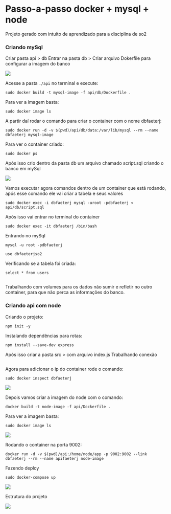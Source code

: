 # Passo-a-passo docker + mysql + node

Projeto gerado com intuito de aprendizado para a disciplina de so2

### Criando mySql
Criar pasta api > db
Entrar na pasta db > Criar arquivo Dokerfile para configurar a imagem do banco

<p aling="center"><image src="image/dockerfile-mysql.png"></p>

Acesse a pasta `./api` no terminal e execute:
```
sudo docker build -t mysql-image -f api/db/Dockerfile .
```

Para ver a imagem basta:
```
sudo docker image ls
```

A partir daí rodar o comando para criar o container com o nome dbfaeterj:
```
sudo docker run -d -v $(pwd)/api/db/data:/var/lib/mysql --rm --name dbfaeterj mysql-image
```

Para ver o container criado:
```
sudo docker ps 
```

Após isso crio dentro da pasta db um arquivo chamado script.sql criando o banco em mySql

<p aling="center"><image src="image/db.scriptsql.png"></p>

Vamos executar agora comandos dentro de um container que está rodando, após esse comando ele vai criar a tabela e seus valores
```
sudo docker exec -i dbfaeterj mysql -uroot -pdbfaeterj < api/db/script.sql
```

Após isso vai entrar no terminal do container
```
sudo docker exec -it dbfaeterj /bin/bash
```

Entrando no mySql
```
mysql -u root -pdbfaeterj
```

```
use dbfaeterjso2
```

Verificando se a tabela foi criada:
```
select * from users
```

<image>

Trabalhando com volumes para os dados não sumir e refletir no outro container, para que não perca as informações do banco.

### Criando api com node

Criando o projeto:
```
npm init -y
```

Instalando dependências para rotas:
```
npm install --save-dev express
```

Após isso criar a pasta src > com arquivo index.js
Trabalhando conexão

<image>

Agora para adicionar o ip do container rode o comando:
```
sudo docker inspect dbfaeterj
```

<p aling="center"><image src="image/inspect.png"></p>

Depois vamos criar a imagem do node com o comando:
```
docker build -t node-image -f api/Dockerfile .
```

Para ver a imagem basta:
```
sudo docker image ls 
```

<p aling="center"><image src="image/docker-image.png"></p>

Rodando o container na porta 9002:
```
docker run -d -v $(pwd)/api:/home/node/app -p 9002:9002 --link dbfaeterj --rm --name apifaeterj node-image
```

Fazendo deploy
```
sudo docker-compose up
```
<p aling="center"><image src="image/deploy.png"></p>


Estrutura do projeto

<p aling="center"><image src="image/estrutura.png"></p>
